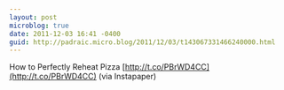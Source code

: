 ```yaml
---
layout: post
microblog: true
date: 2011-12-03 16:41 -0400
guid: http://padraic.micro.blog/2011/12/03/t143067331466240000.html
---
```

How to Perfectly Reheat Pizza [http://t.co/PBrWD4CC](http://t.co/PBrWD4CC) (via Instapaper)
